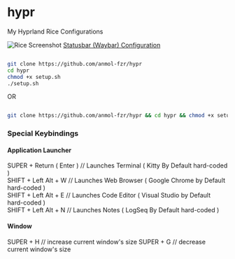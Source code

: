 # hypr

My Hyprland Rice Configurations

![Rice Screenshot](https://i.imgur.com/K3nBKXl.png)
[Statusbar (Waybar) Configuration](https://github.com/anmol-fzr/waybar)

```bash

git clone https://github.com/anmol-fzr/hypr
cd hypr
chmod +x setup.sh
./setup.sh

```
OR
```bash

git clone https://github.com/anmol-fzr/hypr && cd hypr && chmod +x setup.sh && ./setup.sh

```


### Special Keybindings

#### Application Launcher
SUPER + Return ( Enter ) // Launches Terminal ( Kitty By Default hard-coded )   
SHIFT + Left Alt + W  // Launches Web Browser ( Google Chrome by Default hard-coded )  
SHIFT + Left Alt + E  // Launches Code Editor ( Visual Studio by Default hard-coded )  
SHIFT + Left Alt + N  // Launches Notes       ( LogSeq By Default hard-coded )  

#### Window

SUPER + H           // increase current window's size
SUPER + G           // decrease current window's size




